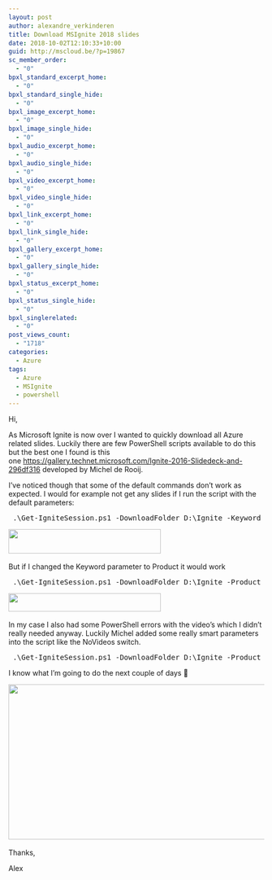 ```yaml
---
layout: post
author: alexandre_verkinderen
title: Download MSIgnite 2018 slides
date: 2018-10-02T12:10:33+10:00
guid: http://mscloud.be/?p=19867
sc_member_order:
  - "0"
bpxl_standard_excerpt_home:
  - "0"
bpxl_standard_single_hide:
  - "0"
bpxl_image_excerpt_home:
  - "0"
bpxl_image_single_hide:
  - "0"
bpxl_audio_excerpt_home:
  - "0"
bpxl_audio_single_hide:
  - "0"
bpxl_video_excerpt_home:
  - "0"
bpxl_video_single_hide:
  - "0"
bpxl_link_excerpt_home:
  - "0"
bpxl_link_single_hide:
  - "0"
bpxl_gallery_excerpt_home:
  - "0"
bpxl_gallery_single_hide:
  - "0"
bpxl_status_excerpt_home:
  - "0"
bpxl_status_single_hide:
  - "0"
bpxl_singlerelated:
  - "0"
post_views_count:
  - "1718"
categories:
  - Azure
tags:
  - Azure
  - MSIgnite
  - powershell
---
```

Hi,

As Microsoft Ignite is now over I wanted to quickly download all Azure related slides. Luckily there are few PowerShell scripts available to do this but the best one I found is this one <https://gallery.technet.microsoft.com/Ignite-2016-Slidedeck-and-296df316> developed by Michel de Rooij.

I&#8217;ve noticed though that some of the default commands don&#8217;t work as expected. I would for example not get any slides if I run the script with the default parameters:

<pre class="lang:ps decode:true"> .\Get-IgniteSession.ps1 -DownloadFolder D:\Ignite -Keyword 'Azure'</pre>

[<img class="alignnone size-medium wp-image-19872" src="/wp-content/uploads/2018/10/2018-10-02_12-03-33-300x48.png" alt="" width="300" height="48" srcset="/wp-content/uploads/2018/10/2018-10-02_12-03-33-300x48.png 300w, /wp-content/uploads/2018/10/2018-10-02_12-03-33.png 360w" sizes="(max-width: 300px) 100vw, 300px" />](/wp-content/uploads/2018/10/2018-10-02_12-03-33.png)

But if I changed the Keyword parameter to Product it would work

<pre class="lang:ps decode:true"> .\Get-IgniteSession.ps1 -DownloadFolder D:\Ignite -Product 'Azure'</pre>

[<img class="alignnone size-medium wp-image-19873" src="/wp-content/uploads/2018/10/2018-10-02_12-05-40-300x36.png" alt="" width="300" height="36" srcset="/wp-content/uploads/2018/10/2018-10-02_12-05-40-300x36.png 300w, /wp-content/uploads/2018/10/2018-10-02_12-05-40.png 397w" sizes="(max-width: 300px) 100vw, 300px" />](/wp-content/uploads/2018/10/2018-10-02_12-05-40.png)

In my case I also had some PowerShell errors with the video&#8217;s which I didn&#8217;t really needed anyway. Luckily Michel added some really smart parameters into the script like the NoVideos switch.

<pre class="lang:ps decode:true "> .\Get-IgniteSession.ps1 -DownloadFolder D:\Ignite -Product 'Azure' -NoVideos</pre>

I know what I&#8217;m going to do the next couple of days 🙂

[<img class="alignnone wp-image-19868 size-large" src="/wp-content/uploads/2018/09/2018-09-30_9-24-58-1024x406.png" alt="" width="768" height="305" srcset="/wp-content/uploads/2018/09/2018-09-30_9-24-58-1024x406.png 1024w, /wp-content/uploads/2018/09/2018-09-30_9-24-58-300x119.png 300w, /wp-content/uploads/2018/09/2018-09-30_9-24-58-768x305.png 768w, /wp-content/uploads/2018/09/2018-09-30_9-24-58.png 1585w" sizes="(max-width: 768px) 100vw, 768px" />](/wp-content/uploads/2018/09/2018-09-30_9-24-58.png)

Thanks,

Alex
